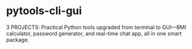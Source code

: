 # pytools-cli-gui
3 PROJECTS: Practical Python tools upgraded from terminal to GUI—BMI calculator, password generator, and real-time chat app, all in one smart package.
